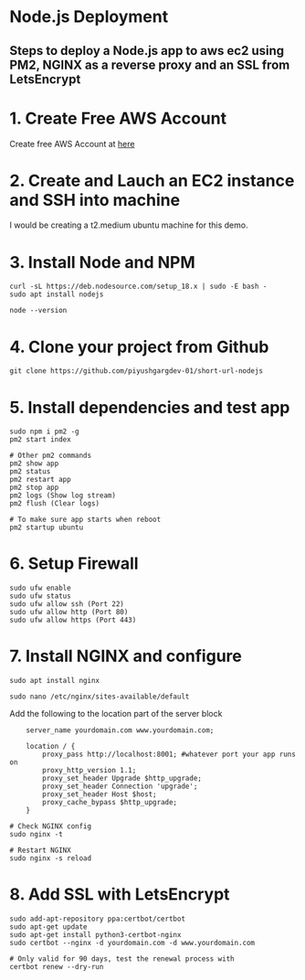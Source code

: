 # Node.js Deployment

## Steps to deploy a Node.js app to aws ec2 using PM2, NGINX as a reverse proxy and an SSL from LetsEncrypt

# 1. Create Free AWS Account
Create free AWS Account at [here](https://aws.amazon.com/)

# 2. Create and Lauch an EC2 instance and SSH into machine
I would be creating a t2.medium ubuntu machine for this demo.

# 3. Install Node and NPM
```
curl -sL https://deb.nodesource.com/setup_18.x | sudo -E bash -
sudo apt install nodejs

node --version
```

# 4. Clone your project from Github
```
git clone https://github.com/piyushgargdev-01/short-url-nodejs
```

# 5. Install dependencies and test app
```
sudo npm i pm2 -g
pm2 start index

# Other pm2 commands
pm2 show app
pm2 status
pm2 restart app
pm2 stop app
pm2 logs (Show log stream)
pm2 flush (Clear logs)

# To make sure app starts when reboot
pm2 startup ubuntu
```

# 6. Setup Firewall
```
sudo ufw enable
sudo ufw status
sudo ufw allow ssh (Port 22)
sudo ufw allow http (Port 80)
sudo ufw allow https (Port 443)
```

# 7. Install NGINX and configure
```
sudo apt install nginx

sudo nano /etc/nginx/sites-available/default
```
Add the following to the location part of the server block
```
    server_name yourdomain.com www.yourdomain.com;

    location / {
        proxy_pass http://localhost:8001; #whatever port your app runs on
        proxy_http_version 1.1;
        proxy_set_header Upgrade $http_upgrade;
        proxy_set_header Connection 'upgrade';
        proxy_set_header Host $host;
        proxy_cache_bypass $http_upgrade;
    }
```
```
# Check NGINX config
sudo nginx -t

# Restart NGINX
sudo nginx -s reload
```

# 8. Add SSL with LetsEncrypt
```
sudo add-apt-repository ppa:certbot/certbot
sudo apt-get update
sudo apt-get install python3-certbot-nginx
sudo certbot --nginx -d yourdomain.com -d www.yourdomain.com

# Only valid for 90 days, test the renewal process with
certbot renew --dry-run
```